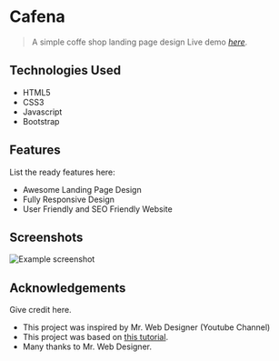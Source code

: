 # Cafena
> A simple coffe shop landing page design
> Live demo [_here_]([https://www.example.com](https://sajib-hossan1.github.io/coffee-shop/)).

## Technologies Used
- HTML5
- CSS3
- Javascript
- Bootstrap


## Features
List the ready features here:
- Awesome Landing Page Design
- Fully Responsive Design
- User Friendly and SEO Friendly Website


## Screenshots
![Example screenshot](https://i.ibb.co/x2802TN/cafena-full.jpg)


## Acknowledgements
Give credit here.
- This project was inspired by Mr. Web Designer (Youtube Channel)
- This project was based on [this tutorial](https://www.youtube.com/watch?v=TVFu4-Kd4oM&t=1138s).
- Many thanks to Mr. Web Designer.
